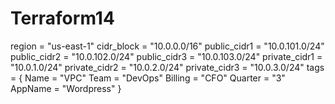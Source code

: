 # Terraform14
region        = "us-east-1"
cidr_block    = "10.0.0.0/16"
public_cidr1  = "10.0.101.0/24"
public_cidr2  = "10.0.102.0/24"
public_cidr3  = "10.0.103.0/24"
private_cidr1 = "10.0.1.0/24"
private_cidr2 = "10.0.2.0/24"
private_cidr3 = "10.0.3.0/24"
tags = {
  Name    = "VPC"
  Team    = "DevOps"
  Billing = "CFO"
  Quarter = "3"
  AppName = "Wordpress"
}

